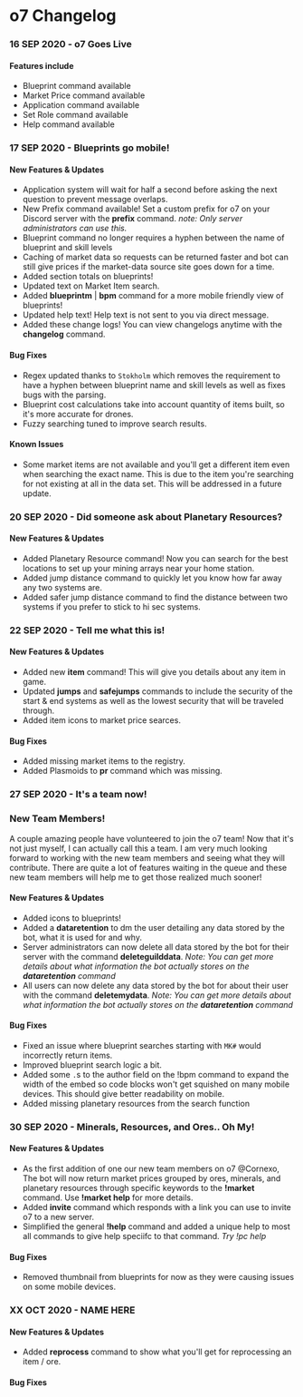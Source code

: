 # o7 Changelog

### 16 SEP 2020 - o7 Goes Live
#### Features include
 * Blueprint command available
 * Market Price command available
 * Application command available
 * Set Role command available
 * Help command available

### 17 SEP 2020 - Blueprints go mobile!
#### New Features & Updates
 * Application system will wait for half a second before asking the next question to prevent message overlaps.
 * New Prefix command available! Set a custom prefix for o7 on your Discord server with the **prefix** command. *note: Only server administrators can use this.*
 * Blueprint command no longer requires a hyphen between the name of blueprint and skill levels
 * Caching of market data so requests can be returned faster and bot can still give prices if the market-data source site goes down for a time.
 * Added section totals on blueprints!
 * Updated text on Market Item search.
 * Added **blueprintm** | **bpm** command for a more mobile friendly view of blueprints!
 * Updated help text! Help text is not sent to you via direct message.
 * Added these change logs! You can view changelogs anytime with the **changelog** command.

#### Bug Fixes
 * Regex updated thanks to `Stokholm` which removes the requirement to have a hyphen between blueprint name and skill levels as well as fixes bugs with the parsing.
 * Blueprint cost calculations take into account quantity of items built, so it's more accurate for drones.
 * Fuzzy searching tuned to improve search results.
 
#### Known Issues
 * Some market items are not available and you'll get a different item even when searching the exact name. This is due to the item you're searching for not existing at all in the data set. This will be addressed in a future update.
 
### 20 SEP 2020 - Did someone ask about Planetary Resources?
#### New Features & Updates
 * Added Planetary Resource command! Now you can search for the best locations to set up your mining arrays near your home station.
 * Added jump distance command to quickly let you know how far away any two systems are.
 * Added safer jump distance command to find the distance between two systems if you prefer to stick to hi sec systems.

### 22 SEP 2020 - Tell me what this is!
#### New Features & Updates
 * Added new **item** command! This will give you details about any item in game.
 * Updated **jumps** and **safejumps** commands to include the security of the start & end systems as well as the lowest security that will be traveled through.
 * Added item icons to market price searces.
 
#### Bug Fixes
 * Added missing market items to the registry.
 * Added Plasmoids to **pr** command which was missing.

### 27 SEP 2020 - It's a team now!
### New Team Members!
A couple amazing people have volunteered to join the o7 team! Now that it's not just myself, I can actually call this a team. I am very much looking forward to working with the new team members and seeing what they will contribute. There are quite a lot of features waiting in the queue and these new team members will help me to get those realized much sooner!

#### New Features & Updates
 * Added icons to blueprints!
 * Added a **dataretention** to dm the user detailing any data stored by the bot, what it is used for and why.
 * Server administrators can now delete all data stored by the bot for their server with the command **deleteguilddata**. *Note: You can get more details about what information the bot actually stores on the **dataretention** command*
 * All users can now delete any data stored by the bot for about their user with the command **deletemydata**. *Note: You can get more details about what information the bot actually stores on the **dataretention** command*
 
#### Bug Fixes
 * Fixed an issue where blueprint searches starting with `MK#` would incorrectly return items.
 * Improved blueprint search logic a bit.
 * Added some `.`s to the author field on the !bpm command to expand the width of the embed so code blocks won't get squished on many mobile devices. This should give better readability on mobile.
 * Added missing planetary resources from the search function

### 30 SEP 2020 - Minerals, Resources, and Ores.. Oh My!
#### New Features & Updates
 * As the first addition of one our new team members on o7 @Cornexo, The bot will now return market prices grouped by ores, minerals, and planetary resources through specific keywords to the **!market** command. Use **!market help** for more details.
 * Added **invite** command which responds with a link you can use to invite o7 to a new server.
 * Simplified the general **!help** command and added a unique help to most all commands to give help speciifc to that command.  *Try !pc help*

 
#### Bug Fixes
 * Removed thumbnail from blueprints for now as they were causing issues on some mobile devices. 


### XX OCT 2020 - NAME HERE
#### New Features & Updates
 * Added **reprocess** command to show what you'll get for reprocessing an item / ore.

 
#### Bug Fixes